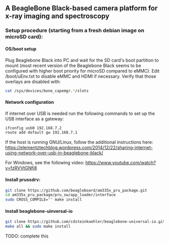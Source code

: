 ## A BeagleBone Black-based camera platform for x-ray imaging and spectroscopy

### Setup procedure (starting from a fresh debian image on microSD card):

#### OS/boot setup

Plug Beaglebone Black into PC and wait for the SD card's boot partition to mount (most recent version of the Beaglebone Black seems to be configured with higher boot priority for microSD compared to eMMC).
Edit /boot/uEnv.txt to disable eMMC and HDMI if necessary. Verify that those overlays are disabled with: 
```sh
cat /sys/devices/bone_capemgr.*/slots
```

#### Network configuration

If internet over USB is needed run the following commands to set up the USB interface as a gateway:
```sh
ifconfig usb0 192.168.7.2
route add default gw 192.168.7.1
```

If the host is running GNU/Linux, follow the additional instructions here:
https://elementztechblog.wordpress.com/2014/12/22/sharing-internet-using-network-over-usb-in-beaglebone-black/

For Windows, see the following video:
https://www.youtube.com/watch?v=fzRVVtGNfj8

#### Install prussdrv:

```sh
git clone https://github.com/beagleboard/am335x_pru_package.git
cd am335x_pru_package/pru_sw/app_loader/interface
sudo CROSS_COMPILE="" make install
```

#### Install beaglebone-uinversal-io

```sh
git clone https://github.com/cdsteinkuehler/beaglebone-universal-io.git && cd beaglebone-universal-io
make all && sudo make install
```

TODO: complete this
